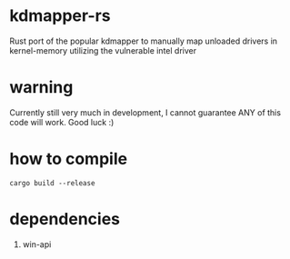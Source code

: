 # kdmapper-rs
Rust port of the popular kdmapper to manually map unloaded drivers in kernel-memory utilizing the vulnerable intel driver

# warning
Currently still very much in development, I cannot guarantee ANY of this code will work. Good luck :)

# how to compile
```
cargo build --release
```

# dependencies
1. win-api